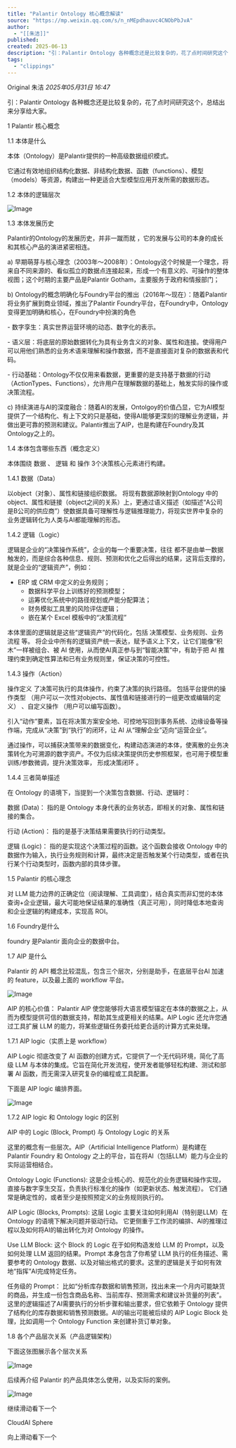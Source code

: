 ```yaml
---
title: "Palantir Ontology 核心概念解读"
source: "https://mp.weixin.qq.com/s/n_nMEpdhauvc4CNObPbJvA"
author:
  - "[[朱洁]]"
published:
created: 2025-06-13
description: "引：Palantir Ontology 各种概念还是比较复杂的，花了点时间研究这个，总结出来分享给大家。"
tags:
  - "clippings"
---
```

Original 朱洁 *2025年05月31日 16:47*

引：Palantir Ontology 各种概念还是比较复杂的，花了点时间研究这个，总结出来分享给大家。

1 Palantir 核心概念

1.1 本体是什么

本体（Ontology）是Palantir提供的一种高级数据组织模式。

它通过有效地组织结构化数据、非结构化数据、函数（functions）、模型（models）等资源，构建出一种更适合大型模型应用开发所需的数据形态。

1.2 本体的逻辑层次

![Image](https://mmbiz.qpic.cn/sz_mmbiz_png/EIMsXZPn4OUtFlPRIogriabdvP0pkFhMAsIebw8pRibo2ZpLT6sqsqHvBg72Eh1sKKXPkDVAg1WIctsJVkXbb2wQ/640?wx_fmt=png&from=appmsg&tp=webp&wxfrom=5&wx_lazy=1)

1.3 本体发展历史

Palantir的Ontology的发展历史，并非一蹴而就 ，它的发展与公司的本身的成长和其核心产品的演进紧密相连。

a) 早期萌芽与核心理念（2003年～2008年）：Ontology这个时候是一个理念，将来自不同来源的、看似孤立的数据点连接起来，形成一个有意义的、可操作的整体视图；这个时期的主要产品是Palantir Gotham，主要服务于政府和情报部门；

b) Ontology的概念明确化与Foundry平台的推出（2016年～现在）：随着Palantir将业务扩展到商业领域，推出了Palantir Foundry平台，在Foundry中，Ontology变得更加明确和核心，在Foundry中扮演的角色

\- 数字孪生：真实世界运营环境的动态、数字化的表示。

\- 语义层：将底层的原始数据转化为具有业务含义的对象、属性和连接。使得用户可以用他们熟悉的业务术语来理解和操作数据，而不是直接面对复杂的数据表和代码。

\- 行动基础：Ontology不仅仅用来看数据，更重要的是支持基于数据的行动（ActionTypes、Functions），允许用户在理解数据的基础上，触发实际的操作或决策流程。

c) 持续演进与AI的深度融合：随着AI的发展，Ontolgoy的价值凸显，它为AI模型提供了一个结构化、有上下文的只是基础，使得AI能够更深刻的理解业务逻辑，并做出更可靠的预测和建议。Palantir推出了AIP，也是构建在Foundry及其Ontology之上的。

  

1.4 本体包含哪些东西（概念定义）

本体围绕 数据 、 逻辑 和 操作 3个决策核心元素进行构建。

1.4.1 数据（Data）

以object（对象）、属性和链接组织数据。 将现有数据源映射到Ontology 中的object、属性和链接（object之间的关系）上，更通过语义描述（如描述“A公司是B公司的供应商”）使数据具备可理解性与逻辑推理能力，将现实世界中复杂的业务逻辑转化为人类与AI都能理解的形态。

1.4.2 逻辑（Logic）

逻辑是企业的“决策操作系统”，企业的每一个重要决策，往往 都不是由单一数据触发的，而是综合各种信息、规则、预测和优化之后得出的结果，这背后支撑的，就是企业的“逻辑资产”，例如：

- ERP 或 CRM 中定义的业务规则；
	- 数据科学平台上训练好的预测模型；
	- 运筹优化系统中的路径规划或产能分配算法；
	- 财务模拟工具里的风险评估逻辑；
	- 嵌在某个 Excel 模板中的“决策流程”

本体里面的逻辑就是这些“逻辑资产”的代码化，包括 决策模型、业务规则、业务流程 等。 将企业中所有的逻辑资产统一表达，赋予语义上下文，让它们能像“积木”一样被组合、被 AI 使用，从而使AI真正参与到“智能决策”中，有助于把 AI 推理约束到确定性算法和已有业务规则里，保证决策的可控性。

1.4.3 操作（Action）

操作定义 了决策可执行的具体操作，约束了决策的执行路径。 包括平台提供的操作类型 （用户可以一次性对objects、属性值和链接进行的一组更改或编辑的定义） 、自定义操作 （用户可以编写函数）。

引入“动作”要素，旨在将决策方案安全地、可控地写回到事务系统、边缘设备等操作端，完成从“决策”到“执行”的闭环，让 AI 从“理解企业”迈向“运营企业”。

通过操作，可以捕获决策带来的数据变化，构建动态演进的本体，使离散的业务决策转化为可溯源的数字资产。不仅为后续决策提供历史参照框架，也可用于模型重训练/参数微调，提升决策效率， 形成决策闭环 。

1.4.4 三者简单描述

在 Ontology 的语境下，当提到一个决策包含数据、行动、逻辑时：

数据 (Data)： 指的是 Ontology 本身代表的业务状态，即相关的对象、属性和链接的集合。

行动 (Action)： 指的是基于决策结果需要执行的行动类型。

逻辑 (Logic)： 指的是实现这个决策过程的函数。这个函数会接收 Ontology 中的数据作为输入，执行业务规则和计算，最终决定是否触发某个行动类型，或者在执行某个行动类型时，函数内部的具体步骤。

1.5 Palantir 的核心理念

对 LLM 能力边界的正确定位（阅读理解、工具调度），结合真实而非幻觉的本体查询+企业逻辑，最大可能地保证结果的准确性（真正可用），同时降低本地查询 和企业逻辑的构建成本，实现高 ROI。

1.6 Foundry是什么

foundry 是Palantir 面向企业的数据中台。

1.7 AIP 是什么

Palantir 的 API 概念比较混乱，包含三个层次，分别是助手，在底层平台AI 加速的 feature，以及最上面的 workflow 平台。

![Image](https://mp.weixin.qq.com/s/www.w3.org/2000/svg'%20xmlns:xlink='http://www.w3.org/1999/xlink'%3E%3Ctitle%3E%3C/title%3E%3Cg%20stroke='none'%20stroke-width='1'%20fill='none'%20fill-rule='evenodd'%20fill-opacity='0'%3E%3Cg%20transform='translate(-249.000000,%20-126.000000)'%20fill='%23FFFFFF'%3E%3Crect%20x='249'%20y='126'%20width='1'%20height='1'%3E%3C/rect%3E%3C/g%3E%3C/g%3E%3C/svg%3E)

AIP 的核心价值： Palantir AIP 使您能够将大语言模型锚定在本体的数据之上，从而为模型提供可信的数据支持，帮助其生成更相关的结果。AIP Logic 还允许您通过工具扩展 LLM 的能力，将某些逻辑任务委托给更合适的计算方式来处理。

1.7.1 AIP logic（实质上是 workflow）

AIP Logic 彻底改变了 AI 函数的创建方式，它提供了一个无代码环境，简化了高级 LLM 与本体的集成。它旨在简化开发流程，使开发者能够轻松构建、测试和部署 AI 函数，而无需深入研究复杂的编程或工具配置。

下面是 AIP logic 编排界面。

![Image](https://mp.weixin.qq.com/s/www.w3.org/2000/svg'%20xmlns:xlink='http://www.w3.org/1999/xlink'%3E%3Ctitle%3E%3C/title%3E%3Cg%20stroke='none'%20stroke-width='1'%20fill='none'%20fill-rule='evenodd'%20fill-opacity='0'%3E%3Cg%20transform='translate(-249.000000,%20-126.000000)'%20fill='%23FFFFFF'%3E%3Crect%20x='249'%20y='126'%20width='1'%20height='1'%3E%3C/rect%3E%3C/g%3E%3C/g%3E%3C/svg%3E)

  

1.7.2 AIP logic 和 Ontology logic 的区别

AIP 中的 Logic (Block, Prompt) 与 Ontology Logic 的关系

这里的概念有一些层次。AIP（Artificial Intelligence Platform）是构建在 Palantir Foundry 和 Ontology 之上的平台，旨在将AI（包括LLM）能力与企业的实际运营相结合。

Ontology Logic (Functions): 这是企业核心的、规范化的业务逻辑和操作实现，直接与数字孪生交互，负责执行标准化的操作（如更新状态、触发流程）。 它们通常是确定性的，或者至少是按照预定义的业务规则执行的。

AIP Logic (Blocks, Prompts): 这层 Logic 主要关注如何利用AI（特别是LLM）在 Ontology 的语境下解决问题并驱动行动。 它更侧重于工作流的编排、AI的推理过程以及如何将AI的输出转化为对 Ontology 的操作。

Use LLM Block: 这个 Block 的 Logic 在于如何构造发给 LLM 的 Prompt，以及如何处理 LLM 返回的结果。Prompt 本身包含了你希望 LLM 执行的任务描述、需要参考的 Ontology 数据、以及对输出格式的要求。这里的逻辑是关于如何有效地“指挥”AI完成特定任务。

任务级的 Prompt： 比如“分析库存数据和销售预测，找出未来一个月内可能缺货的商品，并生成一份包含商品名称、当前库存、预测需求和建议补货量的列表”。这里的逻辑描述了AI需要执行的分析步骤和输出要求，但它依赖于 Ontology 提供了结构化的库存数据和销售预测数据。AI的输出可能被后续的 AIP Logic Block 处理，比如调用一个 Ontology Function 来创建补货订单对象。

1.8 各个产品层次关系（产品逻辑架构）

下面这张图展示各个层次关系

![Image](https://mp.weixin.qq.com/s/www.w3.org/2000/svg'%20xmlns:xlink='http://www.w3.org/1999/xlink'%3E%3Ctitle%3E%3C/title%3E%3Cg%20stroke='none'%20stroke-width='1'%20fill='none'%20fill-rule='evenodd'%20fill-opacity='0'%3E%3Cg%20transform='translate(-249.000000,%20-126.000000)'%20fill='%23FFFFFF'%3E%3Crect%20x='249'%20y='126'%20width='1'%20height='1'%3E%3C/rect%3E%3C/g%3E%3C/g%3E%3C/svg%3E)

后续再介绍 Palantir 的产品具体怎么使用，以及实际的案例。

![Image](https://mp.weixin.qq.com/s/www.w3.org/2000/svg'%20xmlns:xlink='http://www.w3.org/1999/xlink'%3E%3Ctitle%3E%3C/title%3E%3Cg%20stroke='none'%20stroke-width='1'%20fill='none'%20fill-rule='evenodd'%20fill-opacity='0'%3E%3Cg%20transform='translate(-249.000000,%20-126.000000)'%20fill='%23FFFFFF'%3E%3Crect%20x='249'%20y='126'%20width='1'%20height='1'%3E%3C/rect%3E%3C/g%3E%3C/g%3E%3C/svg%3E)

  

继续滑动看下一个

CloudAI Sphere

向上滑动看下一个